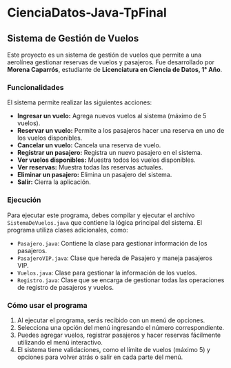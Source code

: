 # CienciaDatos-Java-TpFinal

## Sistema de Gestión de Vuelos

Este proyecto es un sistema de gestión de vuelos que permite a una aerolínea gestionar reservas de vuelos y pasajeros. Fue desarrollado por **Morena Caparrós**, estudiante de **Licenciatura en Ciencia de Datos, 1° Año**.

### Funcionalidades

El sistema permite realizar las siguientes acciones:

- **Ingresar un vuelo:** Agrega nuevos vuelos al sistema (máximo de 5 vuelos).
- **Reservar un vuelo:** Permite a los pasajeros hacer una reserva en uno de los vuelos disponibles.
- **Cancelar un vuelo:** Cancela una reserva de vuelo.
- **Registrar un pasajero:** Registra un nuevo pasajero en el sistema.
- **Ver vuelos disponibles:** Muestra todos los vuelos disponibles.
- **Ver reservas:** Muestra todas las reservas actuales.
- **Eliminar un pasajero:** Elimina un pasajero del sistema.
- **Salir:** Cierra la aplicación.

### Ejecución

Para ejecutar este programa, debes compilar y ejecutar el archivo `SistemaDeVuelos.java` que contiene la lógica principal del sistema. El programa utiliza clases adicionales, como:

- `Pasajero.java`: Contiene la clase para gestionar información de los pasajeros.
- `PasajeroVIP.java`: Clase que hereda de Pasajero y maneja pasajeros VIP.
- `Vuelos.java`: Clase para gestionar la información de los vuelos.
- `Registro.java`: Clase que se encarga de gestionar todas las operaciones de registro de pasajeros y vuelos.

### Cómo usar el programa

1. Al ejecutar el programa, serás recibido con un menú de opciones.
2. Selecciona una opción del menú ingresando el número correspondiente.
3. Puedes agregar vuelos, registrar pasajeros y hacer reservas fácilmente utilizando el menú interactivo.
4. El sistema tiene validaciones, como el límite de vuelos (máximo 5) y opciones para volver atrás o salir en cada parte del menú.


